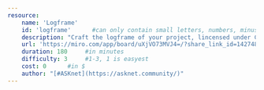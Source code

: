 ```yaml
---
resource:
    name: 'Logframe'
    id: 'logframe'      #can only contain small letters, numbers, minus and underscore. needs to be the same as the file name
    description: "Craft the logframe of your project, lincensed under CC-BY-SA 4.0 International" 
    url: 'https://miro.com/app/board/uXjVO73MVJ4=/?share_link_id=142748661679'
    duration: 180     #in minutes
    difficulty: 3     #1-3, 1 is easyest
    cost: 0      #in $
    author: "[#ASKnet](https://asknet.community/)"
---
```


